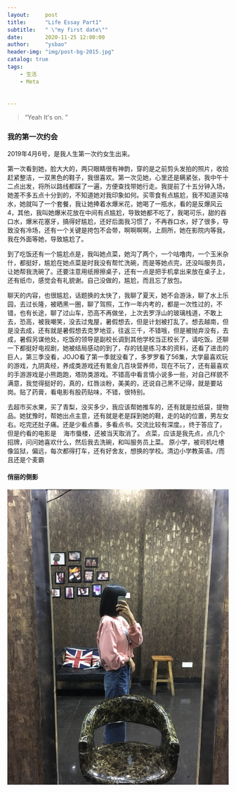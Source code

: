 ```yaml
---
layout:     post
title:      "Life Essay Part1"
subtitle:   " \"my first date\""
date:       2020-11-25 12:00:00
author:     "ysbao"
header-img: "img/post-bg-2015.jpg"
catalog: true
tags:
    - 生活
    - Meta


---
```


> “Yeah It's on. ”

### 我的第一次约会

2019年4月6号，是我人生第一次约女生出来。

第一次看到她，脸大大的，两只眼睛很有神韵，穿的是之前剪头发拍的照片，收拾赶紧整洁，一双黑色的鞋子，我很喜欢。第一次见她，心里还是瞒紧张，我中午十二点出发，将所以路线都踩了一遍，方便查找带她行走。我提前了十五分钟入场，她差不多五点十分到的，不知道她对我印象如何。买零食有点尴尬，我不知道买啥水，她就叫了一个套餐，我让她捧着水爆米花，她喝了一瓶水，看的是反爆风云4，其他，我叫她爆米花放在中间有点尴尬，导致她都不吃了，我喝可乐，甜的吞口水，爆米花塞牙，搞得好尴尬，还好后面我习惯了，不再吞口水，好了很多，导致没有冷场，还有一个关键是挎包不会带，啊啊啊啊，上厕所，她在影院内等我，我在外面等她，导致尴尬了。

到了吃饭还有一个尴尬点是，我叫她点菜，她沟了两个，一个咕噜肉，一个玉米杂什，都挺好，尴尬在她点菜是时我没有帮忙洗碗，而是等她点完，还没叫服务员，让她帮我洗碗了。还要注意用纸擦擦桌子，还有一点是把手机拿出来放在桌子上，还有纸巾，感觉会有礼貌谢。自己没做的，尴尬，而且忘了放包。

 聊天的内容，也很尴尬，话题换的太快了，我聊了夏天，她不会游泳，聊了水上乐园，去过长隆，被晒黑一圈，聊了驾照，工作一年内考的，都是一次性过的，不错，也有长途，聊了过山车，恐高不再做坐，上次去罗浮山的玻璃栈道，不敢上去，恐高，被我嘲笑，没去过鬼屋，暑假想去，但是计划被打乱了。想去越南，但是没去成，还有就是暑假想去克罗地亚，往返三千，不错哦，但是被抛弃没有，去成，暑假另谋他处，吃饭的领导是副校长调到其他学校当正校长了，请吃饭。还聊一下都挺好电视剧，她被结局感动的到了，存的钱是练习本的资料，还看了进击的巨人，第三季没看，JOJO看了第一季就没看了，多罗罗看了56集，大学最喜欢玩的游戏，九阴真经，养成类游戏还有氪金几百块营养师，现在不玩了，还有最喜欢的手游游戏是小熊跑跑，塔防类游戏。不错高中看言情小说多一些，对自己样貌不满意，我觉得挺好的，真的，红唇淡粉，美美的，还说自己黑不记得，就是要站岗。贴了药膏，看电影有股药贴味，不错，很特别。

去超市买水果，买了青梨，没买多少，我应该帮她推车的，还有就是拉纸袋，提物品。她犹豫时，帮她出点主意，还有就是老是踩到她的鞋，走的站的位置，男左女右。吃完还肚子痛。还是少看点番，多看点书。交流比较有深度。，终于答应了，但是约看的电影是    海市蜃楼，还被当天取消了。  点菜，应该是我先点，点几个招牌，问问她喜欢什么，然后我去洗碗，和叫服务员上菜。 原小学，被司机吐槽像监狱，偏远，每次都得打车，还有好舍友，想换的学校。清边小学教英语。/而且还是个麦霸

#### 俏丽的侧影

![心动背影](/img/mylove/picture3.jpg)

